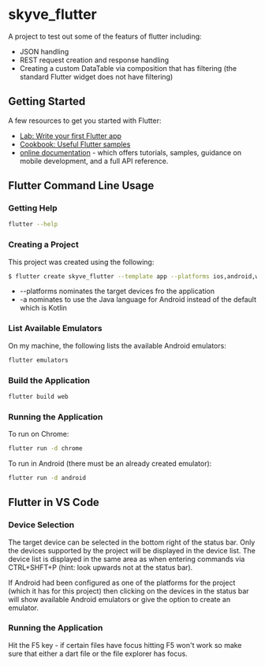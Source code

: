 # skyve_flutter

A project to test out some of the featurs of flutter including:

* JSON handling
* REST request creation and response handling
* Creating a custom DataTable via composition that has filtering (the standard Flutter widget does not have filtering)

## Getting Started

A few resources to get you started with Flutter:

- [Lab: Write your first Flutter app](https://flutter.dev/docs/get-started/codelab)
- [Cookbook: Useful Flutter samples](https://flutter.dev/docs/cookbook)
- [online documentation](https://flutter.dev/docs) - which offers tutorials,
samples, guidance on mobile development, and a full API reference.


## Flutter Command Line Usage

### Getting Help

```bash
flutter --help
```

### Creating a Project

This project was created using the following:

```bash
$ flutter create skyve_flutter --template app --platforms ios,android,web -a java --org org.skyve
```

* --platforms nominates the target devices fro the application
* -a nominates to use the Java  language for Android instead of the default which is Kotlin

### List Available Emulators

On my machine, the following lists the available Android emulators:

```bash
flutter emulators
```

### Build the Application

```bash
flutter build web
```

### Running the Application

To run on Chrome:
```bash
flutter run -d chrome
```

To run in Android (there must be an already created emulator):
```bash
flutter run -d android
```

## Flutter in VS Code

### Device Selection

The target device can be selected in the bottom right of the status bar. Only the devices supported by the project will be displayed in the device list. The device list is displayed in the same area as when entering commands via CTRL+SHFT+P (hint: look upwards not at the status bar).

If Android had been configured as one of the platforms for the project (which it has for this project) then clicking on the devices in the status bar will show available Android emulators or give the option to create an emulator.

### Running the Application

Hit the F5 key - if certain files have focus hitting F5 won't work so make sure that either a dart file or the file explorer has focus.


